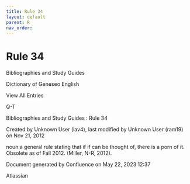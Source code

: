 ```yaml
---
title: Rule 34
layout: default
parent: R
nav_order:
---
```


# Rule 34

Bibliographies and Study Guides

Dictionary of Geneseo English

View All Entries

Q-T

Bibliographies and Study Guides : Rule 34

Created by  Unknown User (lav4), last modified by  Unknown User (ram19) on Nov 21, 2012

noun:a general rule stating that if if can be thought of, there is a porn of it. Obsolete as of Fall 2012. (Miller, N-R, 2012).

Document generated by Confluence on May 22, 2023 12:37

Atlassian
